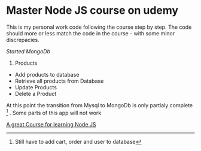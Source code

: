 # Master Node JS course on udemy

This is my personal work code following the course step by step.
The code should more or less match the code in the course - with some minor discrepacies.

*Started MongoDb*

1. Products
  * Add products to database
  * Retrieve all products from Database
  * Update Products
  * Delete a Product

At this point the transition from Mysql to MongoDb is only
partialy complete [^1] . Some parts of this app will not work

[^1]: Still have to add cart, order and user to database



[A great Course for learning Node JS](https://www.udemy.com/course/nodejs-the-complete-guide/)